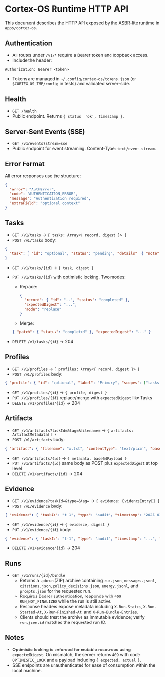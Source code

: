 # Cortex-OS Runtime HTTP API

This document describes the HTTP API exposed by the ASBR-lite runtime in `apps/cortex-os`.

## Authentication

- All routes under `/v1/*` require a Bearer token and loopback access.
- Include the header:

```text
Authorization: Bearer <token>
```

- Tokens are managed in `~/.config/cortex-os/tokens.json` (or `$CORTEX_OS_TMP/config` in tests) and validated server-side.

## Health

- `GET /health`
- Public endpoint. Returns `{ status: 'ok', timestamp }`.

## Server-Sent Events (SSE)

- `GET /v1/events?stream=sse`
- Public endpoint for event streaming. Content-Type: `text/event-stream`.

## Error Format

All error responses use the structure:

```json
{
  "error": "AuthError",
  "code": "AUTHENTICATION_ERROR",
  "message": "Authentication required",
  "extraField": "optional context"
}
```

## Tasks

- `GET /v1/tasks` → `{ tasks: Array<{ record, digest }> }`
- `POST /v1/tasks` body:

```json
{
  "task": { "id": "optional", "status": "pending", "details": { "note": "..." } }
}
```

- `GET /v1/tasks/{id}` → `{ task, digest }`
- `PUT /v1/tasks/{id}` with optimistic locking. Two modes:

  - Replace:

    ```json
    {
      "record": { "id": "..", "status": "completed" },
      "expectedDigest": "...",
      "mode": "replace"
    }
    ```

  - Merge:

  ```json
  { "patch": { "status": "completed" }, "expectedDigest": "..." }
  ```
  
- `DELETE /v1/tasks/{id}` → 204

## Profiles

- `GET /v1/profiles` → `{ profiles: Array<{ record, digest }> }`
- `POST /v1/profiles` body:

```json
{ "profile": { "id": "optional", "label": "Primary", "scopes": ["tasks:read"] } }
```

- `GET /v1/profiles/{id}` → `{ profile, digest }`
- `PUT /v1/profiles/{id}` replace/merge with `expectedDigest` like Tasks
- `DELETE /v1/profiles/{id}` → 204

## Artifacts

- `GET /v1/artifacts?taskId=&tag=&filename=` → `{ artifacts: ArtifactMetadata[] }`
- `POST /v1/artifacts` body:

```json
{ "artifact": { "filename": "x.txt", "contentType": "text/plain", "base64Payload": "..." } }
```

- `GET /v1/artifacts/{id}` → `{ metadata, base64Payload }`
- `PUT /v1/artifacts/{id}` same body as POST plus `expectedDigest` at top level
- `DELETE /v1/artifacts/{id}` → 204

## Evidence

- `GET /v1/evidence?taskId=&type=&tag=` → `{ evidence: EvidenceEntry[] }`
- `POST /v1/evidence` body:

```json
{ "evidence": { "taskId": "t-1", "type": "audit", "timestamp": "2025-01-01T00:00:00Z", "payload": {"k":"v"} } }
```

- `GET /v1/evidence/{id}` → `{ evidence, digest }`
- `PUT /v1/evidence/{id}` body:

```json
{ "evidence": { "taskId": "t-1", "type": "audit", "timestamp": "...", "payload": {"k":"v"} }, "expectedDigest": "..." }
```

- `DELETE /v1/evidence/{id}` → 204

## Runs

- `GET /v1/runs/{id}/bundle`
  - Returns a `.pbrun` (ZIP) archive containing `run.json`, `messages.jsonl`, `citations.json`,
    `policy_decisions.json`, `energy.jsonl`, and `prompts.json` for the requested run.
  - Requires Bearer authentication; responds with `409 RUN_NOT_FINALIZED` while the run is still active.
  - Response headers expose metadata including `X-Run-Status`, `X-Run-Started-At`, `X-Run-Finished-At`,
    and `X-Run-Bundle-Entries`.
  - Clients should treat the archive as immutable evidence; verify `run.json.id` matches the requested run ID.

## Notes

- Optimistic locking is enforced for mutable resources using `expectedDigest`.
  On mismatch, the server returns `409` with code `OPTIMISTIC_LOCK` and
  a payload including `{ expected, actual }`.
- SSE endpoints are unauthenticated for ease of consumption within the local machine.
